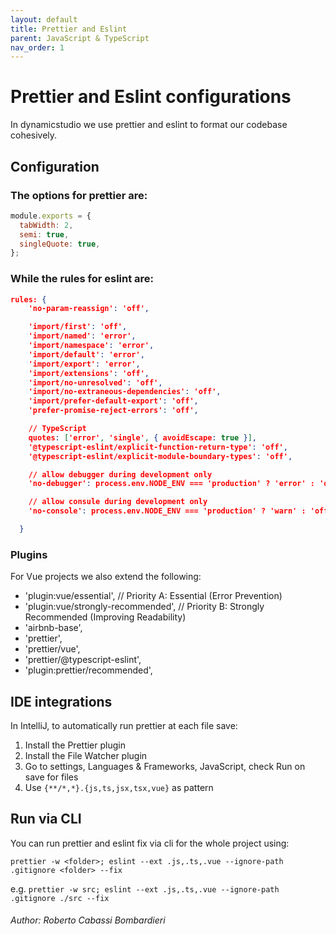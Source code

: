 ```yaml
---
layout: default
title: Prettier and Eslint
parent: JavaScript & TypeScript
nav_order: 1
---
```


# Prettier and Eslint configurations

In dynamicstudio we use prettier and eslint to format our codebase cohesively.

## Configuration

### The options for prettier are:

```javascript
module.exports = {
  tabWidth: 2,
  semi: true,
  singleQuote: true,
};
```

### While the rules for eslint are:

```json
rules: {
    'no-param-reassign': 'off',

    'import/first': 'off',
    'import/named': 'error',
    'import/namespace': 'error',
    'import/default': 'error',
    'import/export': 'error',
    'import/extensions': 'off',
    'import/no-unresolved': 'off',
    'import/no-extraneous-dependencies': 'off',
    'import/prefer-default-export': 'off',
    'prefer-promise-reject-errors': 'off',

    // TypeScript
    quotes: ['error', 'single', { avoidEscape: true }],
    '@typescript-eslint/explicit-function-return-type': 'off',
    '@typescript-eslint/explicit-module-boundary-types': 'off',

    // allow debugger during development only
    'no-debugger': process.env.NODE_ENV === 'production' ? 'error' : 'off',

    // allow consule during development only
    'no-console': process.env.NODE_ENV === 'production' ? 'warn' : 'off',

  }
```

### Plugins

For Vue projects we also extend the following:

- 'plugin:vue/essential', // Priority A: Essential (Error Prevention)
- 'plugin:vue/strongly-recommended', // Priority B: Strongly Recommended (Improving Readability)
- 'airbnb-base',
- 'prettier',
- 'prettier/vue',
- 'prettier/@typescript-eslint',
- 'plugin:prettier/recommended',

## IDE integrations

In IntelliJ, to automatically run prettier at each file save:
1. Install the Prettier plugin
1. Install the File Watcher plugin
1. Go to settings, Languages & Frameworks, JavaScript, check Run on save for files
1. Use `{**/*,*}.{js,ts,jsx,tsx,vue}` as pattern 

## Run via CLI

You can run prettier and eslint fix via cli for the whole project using:

`prettier -w <folder>; eslint --ext .js,.ts,.vue --ignore-path .gitignore <folder> --fix`

e.g. `prettier -w src; eslint --ext .js,.ts,.vue --ignore-path .gitignore ./src --fix`

###### *Author: Roberto Cabassi Bombardieri*
